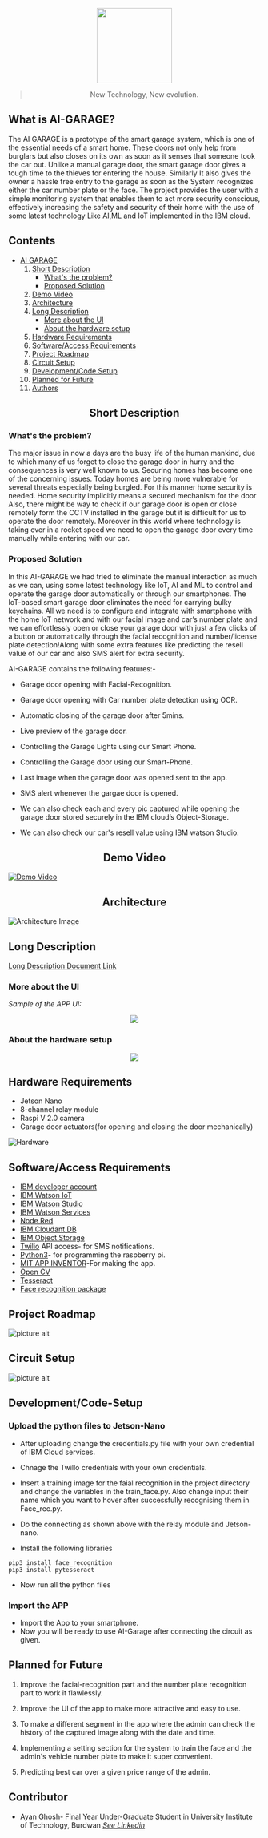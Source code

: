 <a name="project-name"></a>
<div align="center">
  <img src="https://github.com/Ayanghosh-agno/AI_GarAge/blob/main/Images/garage.png" height=150px>
</div>
<div align="center">
  

  >New Technology, New evolution.
</div> 



## What is AI-GARAGE?

The AI GARAGE is a prototype of the smart garage system, which is one of the essential needs of a smart home. These doors not only help from burglars but also closes on its own as soon as it senses that someone took the car out. Unlike a manual garage door, the smart garage door gives a tough time to the thieves for entering the house. Similarly It also gives the owner a hassle free entry to the garage as soon as the System recognizes either the car number plate or the face. The project provides the user with a simple monitoring system that enables them to act more security conscious, effectively increasing the safety and security of their home with the use of some latest technology Like AI,ML and IoT implemented in the IBM cloud.

## Contents 
- [AI GARAGE](#project-name)
  01. [Short Description](#Short-Description)
      - [What's the problem?](#whats-the-problem)
      - [Proposed Solution](#Proposed-Solution)
  2. [Demo Video](#Demo-Video)
  3. [Architecture](#Architecture)
  4. [Long Description](#Long-Description)
      - [More about the UI](#More-about-the-UI)
      - [About the hardware setup](#hardware-part)
  5. [Hardware Requirements](#Hardware-Requirements)
  6. [Software/Access Requirements](#Software/Access-Requirements)
  7. [Project Roadmap](#Project-Roadmap)
  8. [Circuit Setup](#Circuit-Setup)
  9. [Development/Code Setup](#Development/Code-Setup)
  10. [Planned for Future](#Planned-for-Future)
  11. [Authors](#Authors)




<h2 align="center"> Short Description <a name="Short-Description"></a> </h2>

### What's the problem? <a name="whats-the-problem"></a>

The major issue in now a days are the busy life of the human mankind, due to which many of us forget to close the garage door in hurry and the consequences is very well known to us. Securing homes has become one of the concerning issues. Today homes are being more vulnerable for several threats especially being burgled. For this manner home security is needed. Home security implicitly means a secured mechanism for the door Also, there might be way to check if our garage door is open or close remotely form the CCTV installed in the garage but it is difficult for us to operate the door remotely. Moreover in this world where technology is taking over in a rocket speed we need to open the garage door every time manually while entering with our car.



### Proposed Solution <a name="Proposed-Solution"></a>

In this AI-GARAGE we had tried to eliminate the manual interaction as much as we can, using some latest technology like IoT, AI and ML to control and operate the garage door automatically or through our smartphones. The IoT-based smart garage door eliminates the need for carrying bulky keychains. All we need is to configure and integrate with smartphone with the home IoT network and with our facial image and car’s number plate and we can effortlessly open or close your garage door with just a few clicks of a button or automatically through the facial recognition and number/license plate detection!Along with some extra features like predicting the resell value of our car and also SMS alert for extra security.

AI-GARAGE contains the following features:- 

* Garage door opening with Facial-Recognition.

* Garage door opening with Car number plate detection using OCR.

* Automatic closing of the garage door after 5mins. 

* Live preview of the garage door.

* Controlling the Garage Lights using our Smart Phone.

* Controlling the Garage door using our Smart-Phone.

* Last image when the garage door was opened sent to the app.

* SMS alert whenever the gargae door is opened.

* We can also check each and every pic captured while opening the garage door stored securely in the IBM cloud’s Object-Storage.

* We can also check our car's resell value using IBM watson Studio.

<h2 align="center">Demo Video</h1><a name="Demo-Video"></a>

[![Demo Video](https://github.com/Ayanghosh-agno/AI_GarAge/blob/main/Images/Thumbnail.png)](https://youtu.be/)

<h2 align="center">Architecture</h1><a name="Architecture"></a>

![Architecture Image](https://github.com/Ayanghosh-agno/AI_GarAge/blob/main/Images/AI-Garage_Archi%20.png)


## Long Description <a name="Long-Description"></a>
[Long Description Document Link](https://github.com/Ayanghosh-agno/AI_GarAge/blob/main/DOCUMENTATION/AI-GARAGE.pdf)

### More about the UI <a name="More-about-the-UI"></a>
*Sample of the APP UI:*
<div align="center">
<img src="https://github.com/Ayanghosh-agno/AI_GarAge/blob/main/Images/UI_.png">
</div>


### About the hardware setup <a name="hardware-part"></a>
<div align="center">
  <img src="https://github.com/Ayanghosh-agno/AI_GarAge/blob/main/Images/Hardware-Setup.jpg">
</div>

## Hardware Requirements <a name="Hardware-Requirements"> </a> 

* Jetson Nano
* 8-channel relay module
* Raspi V 2.0 camera
* Garage door actuators(for opening and closing the door mechanically)


![Hardware](https://github.com/Ayanghosh-agno/AI_GarAge/blob/main/Images/Hardware.png)

## Software/Access Requirements<a name="Software/Access-Requirements"></a> 
 * [IBM developer account](https://cloud.ibm.com/login)
 * [IBM Watson IoT](https://cloud.ibm.com/login)
 * [IBM Watson Studio](https://cloud.ibm.com/login) 
 * [IBM Watson Services](https://cloud.ibm.com/login) 
 * [Node Red](https://cloud.ibm.com/login)
 * [IBM Cloudant DB](https://cloud.ibm.com/login)
 * [IBM Object Storage](https://cloud.ibm.com/login)
 * [Twilio](https://www.twilio.com/) API access- for SMS notifications.
 * [Python3](https://www.python.org)- for programming the raspberry pi.
 * [MIT APP INVENTOR](https://appinventor.mit.edu/)-For making the app.
 * [Open CV](https://opencv.org)
 * [Tesseract](https://pypi.org/project/pytesseract)
 * [Face recognition package](https://face-recognition.readthedocs.io/en/latest/readme.html)


## Project Roadmap <a name="Project-Roadmap"></a>
![picture alt](https://github.com/Ayanghosh-agno/AI_GarAge/blob/main/Images/roadmap.png)

    
## Circuit Setup <a name="Circuit-Setup"></a>
 ![picture alt](https://github.com/Ayanghosh-agno/AI_GarAge/blob/main/Images/circuit.jpg)

 ## Development/Code-Setup <a name="Development/Code-Setup"></a>
  
  ### Upload the python files to Jetson-Nano
  
* After uploading change the credentials.py file with your own credential of IBM Cloud services.
* Chnage the Twillo credentials with your own credentials.
* Insert a training image for the faial recognition in the project directory and change the variables in the train_face.py. Also change input their name which you want to hover after successfully recognising them in Face_rec.py.
* Do the connecting as shown above with the relay module and Jetson-nano.

* Install the following libraries

```
pip3 install face_recognition
pip3 install pytesseract

```
* Now run all the python files

### Import the APP

* Import the App to your smartphone.
* Now you will be ready to use AI-Garage after connecting the circuit as given. 

## Planned for Future <a name="Planned-for-Future"></a>

1. Improve the facial-recognition part and the number plate recognition part to work it flawlessly.

2. Improve the UI of the app to make more attractive and easy to use.

3. To make a different segment in the app where the admin can check the history of the captured image along with the date and time.

4. Implementing a setting section for the system to train the face and the admin's vehicle number plate to make it super convenient. 

5. Predicting best car over a given price range of the admin.

## Contributor<a name="Authors"></a>
* Ayan Ghosh- Final Year Under-Graduate Student in University Institute of Technology, Burdwan [*See Linkedin*](https://www.linkedin.com/in/ayan-ghosh-4743841a1/)
